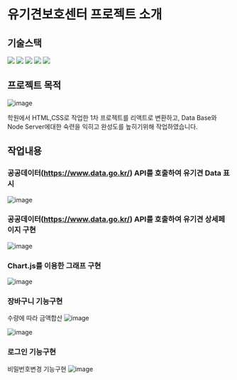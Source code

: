# 유기견보호센터 프로젝트 소개

## 기술스택
<img src="https://img.shields.io/badge/javascript-F7DF1E?style=for-the-badge&logo=javascript&logoColor=black"/> <img src="https://img.shields.io/badge/react-61DAFB?style=for-the-badge&logo=react&logoColor=black"/> <img src="https://img.shields.io/badge/node.js-339933?style=for-the-badge&logo=Node.js&logoColor=white"/> <img src="https://img.shields.io/badge/mysql-4479A1?style=for-the-badge&logo=mysql&logoColor=white"/> <img src="https://img.shields.io/badge/css-1572B6?style=for-the-badge&logo=css3&logoColor=white"/> 

## 프로젝트 목적
![image](https://github.com/user-attachments/assets/92542640-2faf-4d5c-b238-ce59810f729d)

학원에서 HTML,CSS로 작업한 1차 프로젝트를 리액트로 변환하고, Data Base와 Node Server에대한 숙련을 익히고 완성도를 높히기위해 작업하였습니다.<br/>

## 작업내용
### 공공데이터(https://www.data.go.kr/) API를 호출하여 유기견 Data 표시
![image](https://github.com/user-attachments/assets/f29ef497-2fd0-4d29-bbe2-10a57b1bfaf5)
### 공공데이터(https://www.data.go.kr/) API를 호출하여 유기견 상세페이지 구현
![image](https://github.com/user-attachments/assets/bed734dc-d03a-469f-ae98-e9754b74d24b)

### Chart.js를 이용한 그래프 구현
![image](https://github.com/user-attachments/assets/f6df4976-89b3-4feb-9484-37a38bce0665)

### 장바구니 기능구현
수량에 따라 금액합산
![image](https://github.com/user-attachments/assets/b02e59e5-a3db-405e-b773-d9bcc962490b)

![image](https://github.com/user-attachments/assets/43ad3e6e-2583-4147-a678-0c67f2a5adf1)

### 로그인 기능구현

비밀번호변경 기능구현
![image](https://github.com/user-attachments/assets/8bded797-02f6-45b3-b807-b1c6b8f5ca94)




